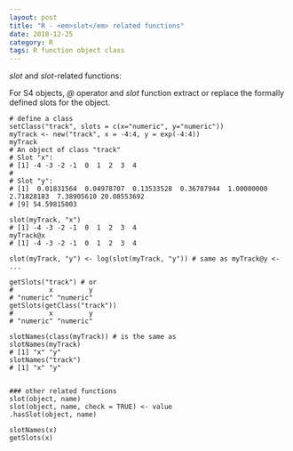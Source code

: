```yaml
---
layout: post
title: "R - <em>slot</em> related functions"
date: 2018-12-25
category: R
tags: R function object class
---
```


<em>slot</em> and <em>slot</em>-related functions:


For S4 objects, <em>@</em> operator and <em>slot</em> function extract or replace the formally defined slots for the object.




```
# define a class
setClass("track", slots = c(x="numeric", y="numeric"))
myTrack <- new("track", x = -4:4, y = exp(-4:4))
myTrack
# An object of class "track"
# Slot "x":
# [1] -4 -3 -2 -1  0  1  2  3  4
# 
# Slot "y":
# [1]  0.01831564  0.04978707  0.13533528  0.36787944  1.00000000  2.71828183  7.38905610 20.08553692
# [9] 54.59815003

slot(myTrack, "x")
# [1] -4 -3 -2 -1  0  1  2  3  4
myTrack@x
# [1] -4 -3 -2 -1  0  1  2  3  4

slot(myTrack, "y") <- log(slot(myTrack, "y")) # same as myTrack@y <- ...

getSlots("track") # or
#         x         y 
# "numeric" "numeric" 
getSlots(getClass("track"))
#         x         y 
# "numeric" "numeric" 

slotNames(class(myTrack)) # is the same as
slotNames(myTrack)
# [1] "x" "y"
slotNames("track")
# [1] "x" "y"


### other related functions
slot(object, name)
slot(object, name, check = TRUE) <- value
.hasSlot(object, name)

slotNames(x)
getSlots(x)

```


